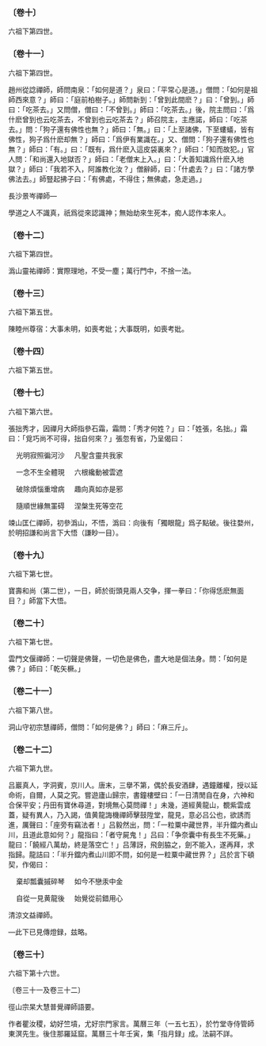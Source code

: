 ### 〔卷十〕

六祖下第四世。

### 〔卷十一〕

六祖下第四世。

趙州從諗禪師，師問南泉：「如何是道？」泉曰：「平常心是道。」僧問：「如何是祖師西來意？」師曰：「庭前柏樹子。」師問新到：「曾到此間麽？」曰：「曾到。」師曰：「吃茶去。」又問僧，僧曰：「不曾到。」師曰：「吃茶去。」後，院主問曰：「爲什麽曾到也云吃茶去，不曾到也云吃茶去？」師召院主，主應諾，師曰：「吃茶去。」問：「狗子還有佛性也無？」師曰：「無。」曰：「上至諸佛，下至螻蟻，皆有佛性，狗子爲什麽却無？」師曰：「爲伊有業識在。」又、僧問：「狗子還有佛性也無？」師曰：「有。」曰：「既有，爲什麽入這皮袋裏來？」師曰：「知而故犯。」官人問：「和尚還入地獄否？」師曰：「老僧末上入。」曰：「大善知識爲什麽入地獄？」師曰：「我若不入，阿誰教化汝？」僧辭師，曰：「什處去？」曰：「諸方學佛法去。」師豎起拂子曰：「有佛處，不得住；無佛處，急走過。」

長沙景岑禪師—

學道之人不識真，祇爲從來認識神；無始劫來生死本，痴人認作本來人。

### 〔卷十二〕

六祖下第四世。

潙山靈祐禪師：實際理地，不受一塵；萬行門中，不捨一法。

### 〔卷十三〕

六祖下第五世。

陳睦州尊宿：大事未明，如喪考妣；大事既明，如喪考妣。

### 〔卷十四〕

六祖下第五世。

### 〔卷十七〕

六祖下第六世。

張拙秀才，因禪月大師指參石霜，霜問：「秀才何姓？」曰：「姓張，名拙。」霜曰：「覓巧尚不可得，拙自何來？」張忽有省，乃呈偈曰：

&nbsp;&nbsp;&nbsp;&nbsp;光明寂照徧河沙 &nbsp;&nbsp;&nbsp;&nbsp;凡聖含靈共我家

&nbsp;&nbsp;&nbsp;&nbsp;一念不生全體現 &nbsp;&nbsp;&nbsp;&nbsp;六根纔動被雲遮

&nbsp;&nbsp;&nbsp;&nbsp;破除煩惱重增病 &nbsp;&nbsp;&nbsp;&nbsp;趣向真如亦是邪

&nbsp;&nbsp;&nbsp;&nbsp;隨順世緣無罣碍 &nbsp;&nbsp;&nbsp;&nbsp;涅槃生死等空花

竦山匡仁禪師，初參潙山，不悟，潙曰：向後有「獨眼龍」爲子點破。後往婺州，於明招謙和尚言下大悟（謙眇一目）。

### 〔卷十九〕

六祖下第七世。

寶壽和尚（第二世），一日，師於街頭見兩人交争，揮一拳曰：「你得恁麽無面目？」師當下大悟。

### 〔卷二十〕

六祖下第七世。

雲門文偃禪師：一切聲是佛聲，一切色是佛色，盡大地是個法身。問：「如何是佛？」師曰：「乾矢橛。」

### 〔卷二十一〕

六祖下第八世。

洞山守初宗慧禪師，僧問：「如何是佛？」師曰：「麻三斤」。

### 〔卷二十二〕

六祖下第九世。

吕巖真人，字洞賓，京川人。唐末，三擧不第，偶於長安酒肆，遇鐘離權，授以延命術，自爾，人莫之究。嘗遊廬山歸宗，書鐘樓壁曰：「一日清閒自在身，六神和合保平安；丹田有寶休尋道，對境無心莫問禪！」未幾，道經黄龍山，覩紫雲成蓋，疑有異人，乃入謁，值黄龍誨機禪師擊鼓陞堂，龍見，意必吕公也，欲誘而進，厲聲曰：「座旁有竊法者！」吕毅然出，問：「一粒粟中藏世界，半升鐺内煮山川，且道此意如何？」龍指曰：「者守屍鬼！」吕曰：「争奈囊中有長生不死藥。」龍曰：「饒經八萬劫，終是落空亡！」吕薄訝，飛劍脇之，劍不能入，遂再拜，求指歸。龍詰曰：「半升鐺内煮山川即不問，如何是一粒粟中藏世界？」吕於言下頓契，作偈曰：

&nbsp;&nbsp;&nbsp;&nbsp;棄却瓢囊摵碎琴 &nbsp;&nbsp;&nbsp;&nbsp;如今不戀汞中金 

&nbsp;&nbsp;&nbsp;&nbsp;自從一見黄龍後 &nbsp;&nbsp;&nbsp;&nbsp;始覺從前錯用心

清涼文益禪師。

—此下已見傳燈録，兹略。

### 〔卷三十〕

六祖下第十六世。

〔卷三十一及卷三十二〕

徑山宗杲大慧普覺禪師語要。

作者瞿汝稷，幼好竺墳，尤好宗門家言。萬曆三年（一五七五），於竹堂寺侍管師東溟先生。後住那羅延窟。萬曆三十年壬寅，集「指月録」成。法嗣不詳。